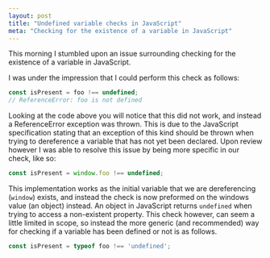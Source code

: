 ```yaml
---
layout: post
title: "Undefined variable checks in JavaScript"
meta: "Checking for the existence of a variable in JavaScript"
---
```


This morning I stumbled upon an issue surrounding checking for the existence of a variable in JavaScript.
<!--more-->
I was under the impression that I could perform this check as follows:

```js
const isPresent = foo !== undefined;
// ReferenceError: foo is not defined
```

Looking at the code above you will notice that this did not work, and instead a ReferenceError exception was thrown.
This is due to the JavaScript specification stating that an exception of this kind should be thrown when trying to dereference a variable that has not yet been declared.
Upon review however I was able to resolve this issue by being more specific in our check, like so:

```js
const isPresent = window.foo !== undefined;
```

This implementation works as the initial variable that we are dereferencing (`window`) exists, and instead the check is now preformed on the windows value (an object) instead.
An object in JavaScript returns `undefined` when trying to access a non-existent property.
This check however, can seem a little limited in scope, so instead the more generic (and recommended) way for checking if a variable has been defined or not is as follows.

```js
const isPresent = typeof foo !== 'undefined';
```
